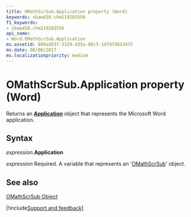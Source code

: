 ```yaml
---
title: OMathScrSub.Application property (Word)
keywords: vbawd10.chm219283556
f1_keywords:
- vbawd10.chm219283556
api_name:
- Word.OMathScrSub.Application
ms.assetid: 809ad83f-3329-d35a-08c5-1df979833475
ms.date: 06/08/2017
ms.localizationpriority: medium
---
```



# OMathScrSub.Application property (Word)

Returns an **[Application](Word.Application.md)** object that represents the Microsoft Word application.


## Syntax

_expression_.**Application**

_expression_ Required. A variable that represents an '[OMathScrSub](Word.OMathScrSub.md)' object.


## See also


[OMathScrSub Object](Word.OMathScrSub.md)

[!include[Support and feedback](~/includes/feedback-boilerplate.md)]